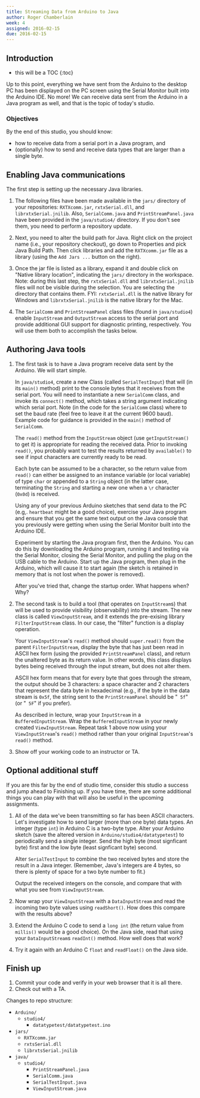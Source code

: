```yaml
---
title: Streaming Data from Arduino to Java
author: Roger Chamberlain
week: 4
assigned: 2016-02-15
due: 2016-02-15
---
```


## Introduction

* this will be a TOC 
{:toc}

Up to this point, everything we have sent from the Arduino to the desktop
PC has been displayed on the PC screen using the Serial Monitor built into
the Arduino IDE.  No more!  We can receive data sent from the Arduino in
a Java program as well, and that is the topic of today's studio.

### Objectives

By the end of this studio, you should know:

- how to receive data from a serial port in a Java program, and
- (optionally) how to send and receive data types that are larger than a single byte.

## Enabling Java communications

The first step is setting up the necessary Java libraries.

1. The following files have been made available in the `jars/` directory of your
repositories: `RXTXcomm.jar`, `rxtxSerial.dll`, and `librxtxSerial.jnilib`.
Also, `SerialComm.java` and `PrintStreamPanel.java` have been provided in
the `java/studio4/` directory.
If you don't see them, you need to perform a repository update.

2. Next, you need to alter the build path for Java.  Right click on the
project name (i.e., your repository checkout), go down to Properties and pick
Java Build Path.  Then click libraries and add the `RXTXcomm.jar` file as
a library (using the `Add Jars ...` button on the right).

3. Once the jar file is listed as a library, expand it and double click
on "Native library location", indicating the `jars/` directory in the
workspace.  Note: during this last step, the `rxtxSerial.dll` and
`librxtxSerial.jnilib` files will not be visible during the selection.
You are selecting the directory that contains them.  FYI: `rxtxSerial.dll`
is the native library for Windows and `librxtxSerial.jnilib` is the native
library for the Mac.

4. The `SerialComm` and `PrintStreamPanel` class files
(found in `java/studio4`) enable
`InputStream` and `OutputStream` access to the serial port
and provide additional GUI support for diagnostic printing, respectively.
You will use them both to accomplish the tasks below.

## Authoring Java tools

1. The first task is to have a Java program receive data sent by the Arduino.
We will start simple.

	In `java/studio4`, create a new Class (called `SerialTestInput`) that will
(in its `main()` method) print to the console bytes that it receives from
the serial port.
You will need to instantiate a new `SerialComm` class, and invoke its
`connect()` method, which takes a string argument indicating which
serial port.  Note (in the code
for the `SerialComm` class) where to set the baud rate (feel free to leave
it at the current 9600 baud).
Example code for guidance is provided in the `main()` method of `SerialComm`.

	The `read()` method from the `InputStream` object (use `getInputStream()` to
get it) is appropriate for reading the received data.
Prior to invoking `read()`, you probably want to test the results returned
by `available()` to see if input characters are currently ready to be read.

	Each byte can be
assumed to be a character, so the return value from `read()` can either be
assigned to an instance variable (or local variable) of type `char` or
appended to a `String` object (in the latter case, terminating the `String`
and starting a new one when a `\r` character (`0x0d`) is received.

	Using any of your previous Arduino sketches that send data to the PC (e.g,.
`heartbeat` might be a good choice), exercise your Java program and ensure
that you get the same text output on the Java console that you previously
were getting when using the Serial Monitor built into the Arduino IDE.

	Experiment by starting the Java program first, then the Arduino.
You can do this by downloading the Arduino program, running it and testing
via the Serial Monitor, closing the Serial Monitor, and pulling the
plug on the USB cable to the Arduino.  Start up the Java program, then
plug in the Arduino, which will cause it to start again (the sketch is
retained in memory that is not lost when the power is removed).

	After you've tried that, change the startup order.  What happens when?  Why?

2. The second task is to build a tool (that operates on `InputStream`s) that
will be used to provide visibility (observability) into the stream.
The new class is called `ViewInputStream`, and it extends the pre-exising
library `FilterInputStream` class. In our case, the "filter" function
is a display operation.

	Your `ViewInputStream`'s `read()` method should `super.read()` from the
parent `FilterInputStream`, display the byte that has just been read in
ASCII hex form (using the provided `PrintStreamPanel` class),
and return the unaltered byte as its return value.
In other words, this class displays bytes being received through the
input stream, but does not alter them.

	ASCII hex form means that for every byte that goes through the stream, the
output should be 3 characters: a space character and 2 characters that
represent the data byte in hexadecimal (e.g., if the byte in the data
stream is `0x5f`, the string sent to the `PrintStreamPanel` should be
"` 5f`" (or "` 5F`" if you prefer).

	As described in lecture, wrap your `InputStream` in a `BufferedInputStream`.
Wrap the `BufferedInputStream` in your newly created `ViewInputStream`.
Repeat task 1 above now using your `ViewInputStream`'s `read()` method
rather than your original `InputStream`'s `read()` method.
	
3. Show off your working code to an instructor or TA.

## Optional additional stuff

If you are this far by the end of studio time, consider this studio
a success and jump ahead to Finishing up.  If you have time, there are
some additional things you can play with that will also be useful
in the upcoming assignments.

1. All of the data we've been transmitting so far has been ASCII characters.
Let's investigate how to send larger (more than one byte) data types.
An integer (type `int`) in Arduino C is a two-byte type.  Alter your
Arduino sketch (save the altered version in `Arduino/studio4/datatypetest`) 
to periodically send a single integer.  Send the high byte (most signficant
byte) first and the low byte (least signficant byte) second.

	Alter `SerialTestInput` to combine the two received bytes and store the result
in a Java integer.  (Remember, Java's integers are 4 bytes, so there is
plenty of space for a two byte number to fit.)

	Output the received integers on the console, and compare that with what you see from `ViewInputStream`.

2. Now wrap your `ViewInputStream` with a `DataInputStream` and read the
incoming two byte values using `readShort()`.
How does this compare with the results above?

3. Extend the Arduino C code to send a `long int` (the return value from
`millis()` would be a good choice).  On the Java side, read that using
your `DataInputStream`s `readInt()` method.  How well does that work?

4. Try it again with an Arduino C `float` and `readFloat()` on the Java side.

## Finish up

1. Commit your code and verify in your web browser that it is all there.
2. Check out with a TA.

Changes to repo structure:

<section class="tree">

- `Arduino/`
	- `studio4/`
		- `datatypetest/datatypetest.ino`
- `jars/`
	- `RXTXcomm.jar`
	- `rxtsSerial.dll`
	- `librxtsSerial.jnilib`
- `java/`
	- `studio4/`
		- `PrintStreamPanel.java`
		- `SerialComm.java`
		- `SerialTestInput.java`
		- `ViewInputStream.java`
</section>
